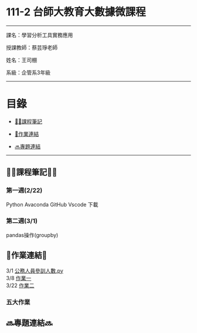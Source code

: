 # 111-2 台師大教育大數據微課程

--------------------

課名：學習分析工具實務應用

授課教師：蔡芸琤老師

姓名：王司棚

系級：企管系3年級

----

# 目錄
* [✍🏻課程筆記](https://github.com/40957024O-steven/README.md/blob/main/README.md#%E8%AA%B2%E7%A8%8B%E7%AD%86%E8%A8%98)

* [📖作業連結](https://github.com/40957024O-steven/README.md/edit/main/README.md#%E4%BD%9C%E6%A5%AD%E9%80%A3%E7%B5%90)

* [🔜專題連結](https://github.com/40957024O-steven/README.md/edit/main/README.md#%E5%B0%88%E9%A1%8C%E9%80%A3%E7%B5%90)

-----

## ✍🏻課程筆記✍🏻
### 第一週(2/22)
Python Avaconda GitHub Vscode 下載
### 第二週(3/1)
pandas操作(groupby)
## 📖作業連結📖
3/1 [公務人員參訓人數.py](https://github.com/40957024O-steven/README.md/blob/main/%E5%85%AC%E5%8B%99%E4%BA%BA%E5%93%A1%E5%8F%83%E8%A8%93%E4%BA%BA%E6%95%B8.py)     
3/8 [作業一](https://github.com/40957024O-steven/NTNUclass/blob/main/%E4%BD%9C%E6%A5%AD%E4%B8%80.py)   
3/22 [作業二](https://github.com/40957024O-steven/NTNUclass/blob/main/%E4%BD%9C%E6%A5%AD%E4%BA%8C.py)
### 五大作業
## 🔜專題連結🔜


